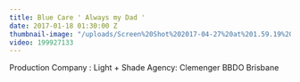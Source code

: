 ```yaml
---
title: Blue Care ' Always my Dad '
date: 2017-01-18 01:30:00 Z
thumbnail-image: "/uploads/Screen%20Shot%202017-04-27%20at%201.59.19%20pm.png"
video: 199927133
---
```


Production Company : Light + Shade 
Agency: Clemenger BBDO Brisbane
